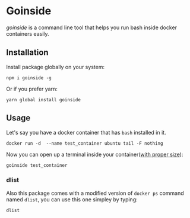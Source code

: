 # Goinside
*goinside* is a command line tool that helps you run bash inside docker containers easily.

## Installation
Install package globally on your system:
```
npm i goinside -g
```
Or if you prefer yarn:
```
yarn global install goinside
```
## Usage
Let's say you have a docker container that has `bash` installed in it.
```
docker run -d  --name test_container ubuntu tail -F nothing
```
Now you can open up a terminal inside your container([with proper size](https://stackoverflow.com/questions/38786615/docker-number-of-lines-in-terminal-changing-inside-docker)):
```
goinside test_container
```
### dlist
Also this package comes with a modified version of `docker ps` command named `dlist`, you can use this one simpley by typing:
```
dlist
```
